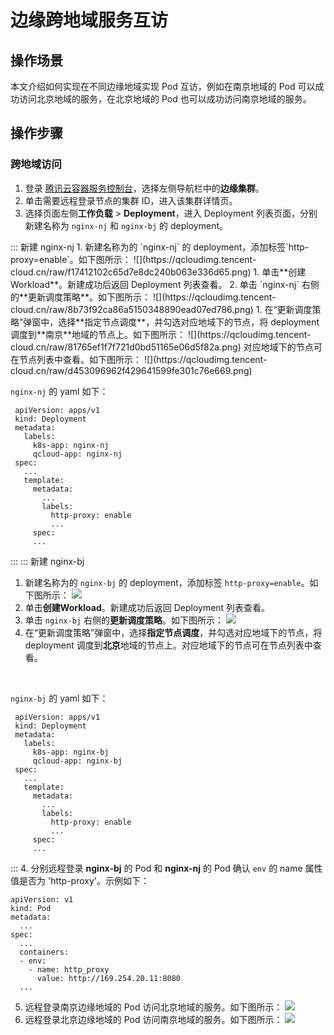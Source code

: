 # 边缘跨地域服务互访

## 操作场景
本文介绍如何实现在不同边缘地域实现 Pod 互访，例如在南京地域的 Pod 可以成功访问北京地域的服务，在北京地域的 Pod 也可以成功访问南京地域的服务。

## 操作步骤

### 跨地域访问
1. 登录 [腾讯云容器服务控制台](https://console.cloud.tencent.com/tke2)，选择左侧导航栏中的**边缘集群**。
2. 单击需要远程登录节点的集群 ID，进入该集群详情页。
3. 选择页面左侧**工作负载** > **Deployment**，进入 Deployment 列表页面，分别新建名称为 `nginx-nj` 和 `nginx-bj` 的 deployment。
<dx-tabs>
::: 新建 nginx-nj
1. 新建名称为的 `nginx-nj` 的 deployment，添加标签`http-proxy=enable`。如下图所示：
![](https://qcloudimg.tencent-cloud.cn/raw/f17412102c65d7e8dc240b063e336d65.png)
1. 单击**创建Workload**。新建成功后返回 Deployment 列表查看。
2. 单击 `nginx-nj` 右侧的**更新调度策略**。如下图所示：
![](https://qcloudimg.tencent-cloud.cn/raw/8b73f92ca86a5150348890ead07ed786.png)
1. 在“更新调度策略”弹窗中，选择**指定节点调度**，并勾选对应地域下的节点，将 deployment 调度到**南京**地域的节点上。如下图所示：
![](https://qcloudimg.tencent-cloud.cn/raw/81765ef1f7f721d0bd51165e06d5f82a.png)
对应地域下的节点可在节点列表中查看。如下图所示：
![](https://qcloudimg.tencent-cloud.cn/raw/d453096962f429641599fe301c76e669.png)

<br>

`nginx-nj` 的 yaml 如下：
```
 apiVersion: apps/v1
 kind: Deployment
 metadata:
   labels:
     k8s-app: nginx-nj
     qcloud-app: nginx-nj
 spec:
   ...
   template:
     metadata:
       ...
       labels:
         http-proxy: enable
         ...
     spec:
     ... 
```
:::
::: 新建 nginx-bj
1. 新建名称为的 `nginx-bj` 的 deployment，添加标签 `http-proxy=enable`。如下图所示：
![](https://qcloudimg.tencent-cloud.cn/raw/5c2d1ebd3e71f77641445a09d034a5f4.png)
2. 单击**创建Workload**。新建成功后返回 Deployment 列表查看。
3. 单击 `nginx-bj` 右侧的**更新调度策略**。如下图所示：
![](https://qcloudimg.tencent-cloud.cn/raw/68773aac595fb1f5884e297643c3beed.png)
4. 在“更新调度策略”弹窗中，选择**指定节点调度**，并勾选对应地域下的节点，将 deployment 调度到**北京**地域的节点上。对应地域下的节点可在节点列表中查看。

<br>

`nginx-bj` 的 yaml 如下：
 ```
  apiVersion: apps/v1
  kind: Deployment
  metadata:
    labels:
      k8s-app: nginx-bj
      qcloud-app: nginx-bj
  spec:
    ...
    template:
      metadata:
        ...
        labels:
          http-proxy: enable
          ...
      spec:
      ... 
  ```
:::
</dx-tabs>
4. 分别远程登录 **nginx-bj** 的 Pod 和 **nginx-nj** 的 Pod 确认 `env` 的 name 属性值是否为 'http-proxy'。示例如下：
```
apiVersion: v1
kind: Pod
metadata:
  ...
spec:
  ...
  containers:
  - env:
    - name: http_proxy
      value: http://169.254.20.11:8080
  ...
```

5. 远程登录南京边缘地域的 Pod 访问北京地域的服务。如下图所示：
![](https://qcloudimg.tencent-cloud.cn/raw/ef62b278e965a89f6cc224f1984dba55.png)
6. 远程登录北京边缘地域的 Pod 访问南京地域的服务。如下图所示：
![](https://qcloudimg.tencent-cloud.cn/raw/94342988b00db94865de82f3ef29ea82.png)

